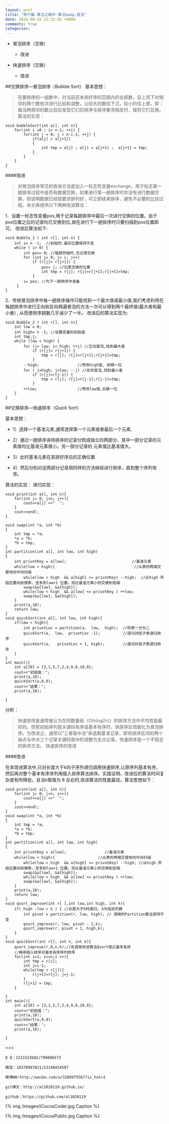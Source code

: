 ```yaml
---
layout: post
title: "修行篇-算法之精华-算法&amp;冒泡"
date: 2016-08-25 12:32:56 +0800
comments: true
categories: 
---
```


+ 冒泡排序（交换）
	
	- 改进

+ 快速排序（交换）
	
	- 改进


##交换排序—冒泡排序（Bubble Sort）
基本思想：

> 在要排序的一组数中，对当前还未排好序的范围内的全部数，自上而下对相邻的两个数依次进行比较和调整，让较大的数往下沉，较小的往上冒。即：每当两相邻的数比较后发现它们的排序与排序要求相反时，就将它们互换。
算法的实现：


    void bubbleSort(int a[], int n){  
        for(int i =0 ; i< n-1; ++i) {  
            for(int j = 0; j < n-i-1; ++j) {  
                if(a[j] > a[j+1])  
                {  
                    int tmp = a[j] ; a[j] = a[j+1] ;  a[j+1] = tmp;  
                }  
            }  
        }  
    }  

####改进

<!--more-->

> 对冒泡排序常见的改进方法是加入一标志性变量exchange，用于标志某一趟排序过程中是否有数据交换，如果进行某一趟排序时并没有进行数据交换，则说明数据已经按要求排列好，可立即结束排序，避免不必要的比较过程。本文再提供以下两种改进算法：

1．设置一标志性变量pos,用于记录每趟排序中最后一次进行交换的位置。由于pos位置之后的记录均已交换到位,故在进行下一趟排序时只要扫描到pos位置即可。
改进后算法如下:


    void Bubble_1 ( int r[], int n) {  
        int i= n -1;  //初始时,最后位置保持不变  
        while ( i> 0) {   
            int pos= 0; //每趟开始时,无记录交换  
            for (int j= 0; j< i; j++)  
                if (r[j]> r[j+1]) {  
                    pos= j; //记录交换的位置   
                    int tmp = r[j]; r[j]=r[j+1];r[j+1]=tmp;  
                }   
            i= pos; //为下一趟排序作准备  
         }   
    }    
2．传统冒泡排序中每一趟排序操作只能找到一个最大值或最小值,我们考虑利用在每趟排序中进行正向和反向两遍冒泡的方法一次可以得到两个最终值(最大者和最小者) , 从而使排序趟数几乎减少了一半。
改进后的算法实现为:


    void Bubble_2 ( int r[], int n){  
        int low = 0;   
        int high= n -1; //设置变量的初始值  
        int tmp,j;  
        while (low < high) {  
            for (j= low; j< high; ++j) //正向冒泡,找到最大者  
                if (r[j]> r[j+1]) {  
                    tmp = r[j]; r[j]=r[j+1];r[j+1]=tmp;  
                }   
            --high;                 //修改high值, 前移一位  
            for ( j=high; j>low; --j) //反向冒泡,找到最小者  
                if (r[j]<r[j-1]) {  
                    tmp = r[j]; r[j]=r[j-1];r[j-1]=tmp;  
                }  
            ++low;                  //修改low值,后移一位  
        }   
    }   






##交换排序—快速排序（Quick Sort）


基本思想：

+ 1）选择一个基准元素,通常选择第一个元素或者最后一个元素,

+ 2）通过一趟排序讲待排序的记录分割成独立的两部分，其中一部分记录的元素值均比基准元素值小。另一部分记录的 元素值比基准值大。

+ 3）此时基准元素在其排好序后的正确位置

+ 4）然后分别对这两部分记录用同样的方法继续进行排序，直到整个序列有序。

算法的实现：
 递归实现：


    void print(int a[], int n){  
        for(int j= 0; j<n; j++){  
            cout<<a[j] <<"  ";  
        }  
        cout<<endl;  
    }  
      
    void swap(int *a, int *b)  
    {  
        int tmp = *a;  
        *a = *b;  
        *b = tmp;  
    }  
    int partition(int a[], int low, int high)  
    {  
        int privotKey = a[low];                             //基准元素  
        while(low < high){                                   //从表的两端交替地向中间扫描  
            while(low < high  && a[high] >= privotKey) --high;  //从high 所指位置向前搜索，至多到low+1 位置。将比基准元素小的交换到低端  
            swap(&a[low], &a[high]);  
            while(low < high  && a[low] <= privotKey ) ++low;  
            swap(&a[low], &a[high]);  
        }  
        print(a,10);  
        return low;  
    }  
    void quickSort(int a[], int low, int high){  
        if(low < high){  
            int privotLoc = partition(a,  low,  high);  //将表一分为二  
            quickSort(a,  low,  privotLoc -1);          //递归对低子表递归排序  
            quickSort(a,   privotLoc + 1, high);        //递归对高子表递归排序  
        }  
    }  
    int main(){  
        int a[10] = {3,1,5,7,2,4,9,6,10,8};  
        cout<<"初始值：";  
        print(a,10);  
        quickSort(a,0,9);  
        cout<<"结果：";  
        print(a,10);  
      
    }  

分析：

>快速排序是通常被认为在同数量级（O(nlog2n)）的排序方法中平均性能最好的。但若初始序列按关键码有序或基本有序时，快排序反而蜕化为冒泡排序。为改进之，通常以“三者取中法”来选取基准记录，即将排序区间的两个端点与中点三个记录关键码居中的调整为支点记录。快速排序是一个不稳定的排序方法。
快速排序的改进

####改进

在本改进算法中,只对长度大于k的子序列递归调用快速排序,让原序列基本有序，然后再对整个基本有序序列用插入排序算法排序。实践证明，改进后的算法时间复杂度有所降低，且当k取值为 8 左右时,改进算法的性能最佳。算法思想如下：


    void print(int a[], int n){  
        for(int j= 0; j<n; j++){  
            cout<<a[j] <<"  ";  
        }  
        cout<<endl;  
    }  
    void swap(int *a, int *b)  
    {  
        int tmp = *a;  
        *a = *b;  
        *b = tmp;  
    }  
    int partition(int a[], int low, int high)  
    {  
        int privotKey = a[low];                 //基准元素  
        while(low < high){                   //从表的两端交替地向中间扫描  
            while(low < high  && a[high] >= privotKey) --high; //从high 所指位置向前搜索，至多到low+1 位置。将比基准元素小的交换到低端  
            swap(&a[low], &a[high]);  
            while(low < high  && a[low] <= privotKey ) ++low;  
            swap(&a[low], &a[high]);  
        }  
        print(a,10);  
        return low;  
    }  
    void qsort_improve(int r[ ],int low,int high, int k){  
        if( high -low > k ) { //长度大于k时递归, k为指定的数  
            int pivot = partition(r, low, high); // 调用的Partition算法保持不变  
            qsort_improve(r, low, pivot - 1,k);  
            qsort_improve(r, pivot + 1, high,k);  
        }   
    }   
    void quickSort(int r[], int n, int k){  
        qsort_improve(r,0,n,k);//先调用改进算法Qsort使之基本有序  
        //再用插入排序对基本有序序列排序  
        for(int i=1; i<=n;i ++){  
            int tmp = r[i];   
            int j=i-1;  
            while(tmp < r[j]){  
                r[j+1]=r[j]; j=j-1;   
            }  
            r[j+1] = tmp;  
        }   
      
    }   
    int main(){  
        int a[10] = {3,1,5,7,2,4,9,6,10,8};  
        cout<<"初始值：";  
        print(a,10);  
        quickSort(a,9,4);  
        cout<<"结果：";  
        print(a,10);  
      
    }  
    
    


===





    Q Q：2211523682/790806573

    微信：18370997821/13148454507
    
    微博WB:http://weibo.com/u/3288975567?is_hot=1
    
	git博文：http://al1020119.github.io/
	
	github：https://github.com/al1020119


{% img /images/iCocosCoder.jpg Caption %}  

{% img /images/iCocosPublic.jpg Caption %}  